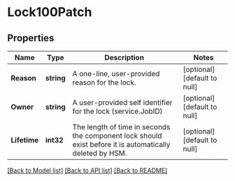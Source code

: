 # Lock100Patch

## Properties
Name | Type | Description | Notes
------------ | ------------- | ------------- | -------------
**Reason** | **string** | A one-line, user-provided reason for the lock. | [optional] [default to null]
**Owner** | **string** | A user-provided self identifier for the lock (service.JobID) | [optional] [default to null]
**Lifetime** | **int32** | The length of time in seconds the component lock should exist before it is automatically deleted by HSM. | [optional] [default to null]

[[Back to Model list]](../README.md#documentation-for-models) [[Back to API list]](../README.md#documentation-for-api-endpoints) [[Back to README]](../README.md)

